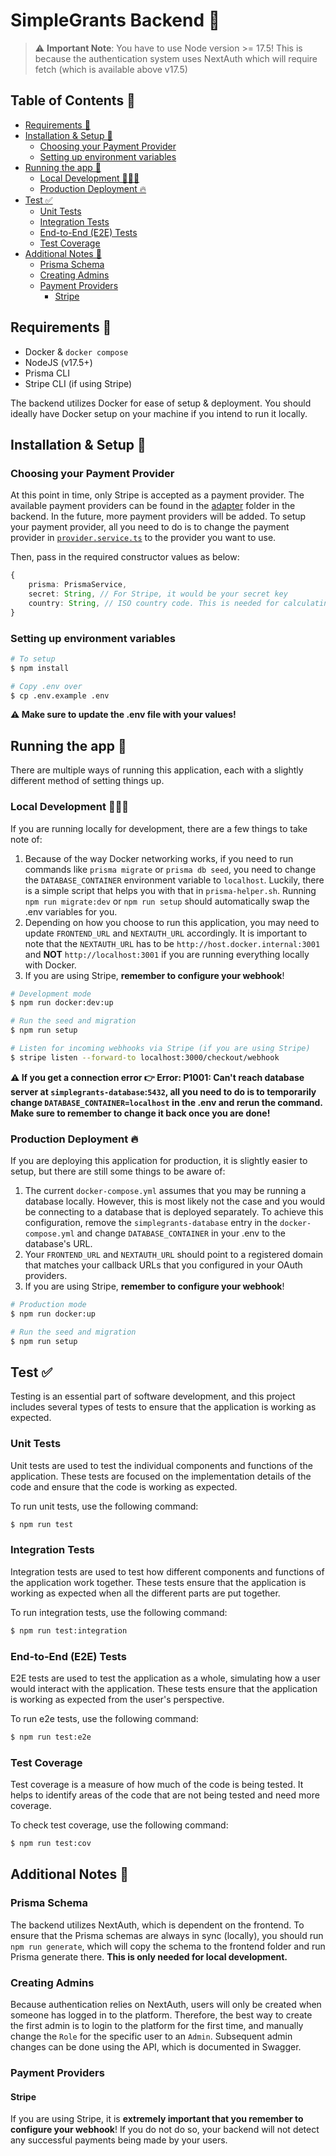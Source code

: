 # SimpleGrants Backend 📡 <!-- omit from toc -->

> ⚠️ **Important Note**:
> You have to use Node version >= 17.5! This is because the authentication system uses NextAuth which will require fetch (which is available above v17.5)

## Table of Contents 📒 <!-- omit from toc -->

- [Requirements 📝](#requirements-%F0%9F%93%9D)
- [Installation \& Setup 🧪](#installation--setup-%F0%9F%A7%AA)
  - [Choosing your Payment Provider](#choosing-your-payment-provider)
  - [Setting up environment variables](#setting-up-environment-variables)
- [Running the app 🚀](#running-the-app-%F0%9F%9A%80)
  - [Local Development 👨🏻‍💻](#local-development-%F0%9F%91%A8%F0%9F%8F%BB%E2%80%8D%F0%9F%92%BB)
  - [Production Deployment 🔥](#production-deployment-%F0%9F%94%A5)
- [Test ✅](#test-%E2%9C%85)
  - [Unit Tests](#unit-tests)
  - [Integration Tests](#integration-tests)
  - [End-to-End (E2E) Tests](#end-to-end-e2e-tests)
  - [Test Coverage](#test-coverage)
- [Additional Notes 🧠](#additional-notes-%F0%9F%A7%A0)
  - [Prisma Schema](#prisma-schema)
  - [Creating Admins](#creating-admins)
  - [Payment Providers](#payment-providers)
    - [Stripe](#stripe)

## Requirements 📝

- Docker & `docker compose`
- NodeJS (v17.5+)
- Prisma CLI
- Stripe CLI (if using Stripe)

The backend utilizes Docker for ease of setup & deployment. You should ideally have Docker setup on your machine if you intend to run it locally.

## Installation & Setup 🧪

### Choosing your Payment Provider

At this point in time, only Stripe is accepted as a payment provider. The available payment providers can be found in the [adapter](./src/provider/adapter/) folder in the backend. In the future, more payment providers will be added.
To setup your payment provider, all you need to do is to change the payment provider in [`provider.service.ts`](./src/provider/provider.service.ts#L15) to the provider you want to use.

Then, pass in the required constructor values as below:

```typescript
{
    prisma: PrismaService,
    secret: String, // For Stripe, it would be your secret key
    country: String, // ISO country code. This is needed for calculating the payment provider fees if any
}
```

### Setting up environment variables

```bash
# To setup
$ npm install

# Copy .env over
$ cp .env.example .env
```

**⚠️ Make sure to update the .env file with your values!**

## Running the app 🚀

There are multiple ways of running this application, each with a slightly different method of setting things up.

### Local Development 👨🏻‍💻

If you are running locally for development, there are a few things to take note of:

1. Because of the way Docker networking works, if you need to run commands like `prisma migrate` or `prisma db seed`, you need to change the `DATABASE_CONTAINER` environment variable to `localhost`. Luckily, there is a simple script that helps you with that in `prisma-helper.sh`. Running `npm run migrate:dev` or `npm run setup` should automatically swap the .env variables for you.
2. Depending on how you choose to run this application, you may need to update `FRONTEND_URL` and `NEXTAUTH_URL` accordingly. It is important to note that the `NEXTAUTH_URL` has to be `http://host.docker.internal:3001` and **NOT** `http://localhost:3001` if you are running everything locally with Docker.
3. If you are using Stripe, **remember to configure your webhook**!

```bash
# Development mode
$ npm run docker:dev:up

# Run the seed and migration
$ npm run setup

# Listen for incoming webhooks via Stripe (if you are using Stripe)
$ stripe listen --forward-to localhost:3000/checkout/webhook
```

**⚠️ If you get a connection error 👉 Error: P1001: Can't reach database server at `simplegrants-database`:`5432`, all you need to do is to temporarily change `DATABASE_CONTAINER=localhost` in the .env and rerun the command. Make sure to remember to change it back once you are done!**

### Production Deployment 🔥

If you are deploying this application for production, it is slightly easier to setup, but there are still some things to be aware of:

1. The current `docker-compose.yml` assumes that you may be running a database locally. However, this is most likely not the case and you would be connecting to a database that is deployed separately. To achieve this configuration, remove the `simplegrants-database` entry in the `docker-compose.yml` and change `DATABASE_CONTAINER` in your .env to the database's URL.
2. Your `FRONTEND_URL` and `NEXTAUTH_URL` should point to a registered domain that matches your callback URLs that you configured in your OAuth providers.
3. If you are using Stripe, **remember to configure your webhook**!

```bash
# Production mode
$ npm run docker:up

# Run the seed and migration
$ npm run setup
```

## Test ✅

Testing is an essential part of software development, and this project includes several types of tests to ensure that the application is working as expected.

### Unit Tests

Unit tests are used to test the individual components and functions of the application. These tests are focused on the implementation details of the code and ensure that the code is working as expected.

To run unit tests, use the following command:

```bash
$ npm run test
```

### Integration Tests

Integration tests are used to test how different components and functions of the application work together. These tests ensure that the application is working as expected when all the different parts are put together.

To run integration tests, use the following command:

```bash
$ npm run test:integration
```

### End-to-End (E2E) Tests

E2E tests are used to test the application as a whole, simulating how a user would interact with the application. These tests ensure that the application is working as expected from the user's perspective.

To run e2e tests, use the following command:

```bash
$ npm run test:e2e
```

### Test Coverage

Test coverage is a measure of how much of the code is being tested. It helps to identify areas of the code that are not being tested and need more coverage.

To check test coverage, use the following command:

```bash
$ npm run test:cov
```

## Additional Notes 🧠

### Prisma Schema

The backend utilizes NextAuth, which is dependent on the frontend. To ensure that the Prisma schemas are always in sync (locally), you should run `npm run generate`, which will copy the schema to the frontend folder and run Prisma generate there. **This is only needed for local development.**

### Creating Admins

Because authentication relies on NextAuth, users will only be created when someone has logged in to the platform. Therefore, the best way to create the first admin is to login to the platform for the first time, and manually change the `Role` for the specific user to an `Admin`.
Subsequent admin changes can be done using the API, which is documented in Swagger.

### Payment Providers

#### Stripe

If you are using Stripe, it is **extremely important that you remember to configure your webhook**! If you do not do so, your backend will not detect any successful payments being made by your users.
